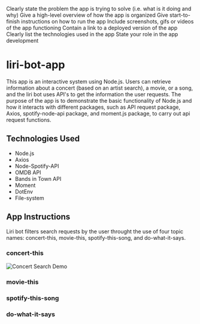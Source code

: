 Clearly state the problem the app is trying to solve (i.e. what is it doing and why)
Give a high-level overview of how the app is organized
Give start-to-finish instructions on how to run the app
Include screenshots, gifs or videos of the app functioning
Contain a link to a deployed version of the app
Clearly list the technologies used in the app
State your role in the app development


# liri-bot-app
This app is an interactive system using Node.js. Users can retrieve information about a concert (based on an artist search), a movie, or a song, and the liri bot uses API's to get the information the user requests. The purpose of the app is to demonstrate the basic functionality of Node.js and how it interacts with different packages, such as API request package, Axios, spotify-node-api package, and moment.js package, to carry out api request functions.

## Technologies Used 
* Node.js
* Axios
* Node-Spotify-API
* OMDB API
* Bands in Town API
* Moment
* DotEnv
* File-system


## App Instructions 
Liri bot filters search requests by the user throught the use of four topic names: concert-this, movie-this, spotify-this-song, and do-what-it-says.

### concert-this 

![Concert Search Demo]({demo/liri-bot-concert-this.gif})

### movie-this

### spotify-this-song

### do-what-it-says

